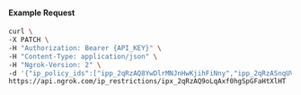 <!-- Code generated for API Clients. DO NOT EDIT. -->

#### Example Request

```bash
curl \
-X PATCH \
-H "Authorization: Bearer {API_KEY}" \
-H "Content-Type: application/json" \
-H "Ngrok-Version: 2" \
-d '{"ip_policy_ids":["ipp_2qRzAQ8YwDlrMNJnHwKjihFiNny","ipp_2qRzASnqUVprnpSINoZFFWnfu7x"]}' \
https://api.ngrok.com/ip_restrictions/ipx_2qRzAQ9oLqAxf0hgSpGFaHtXlHT
```
